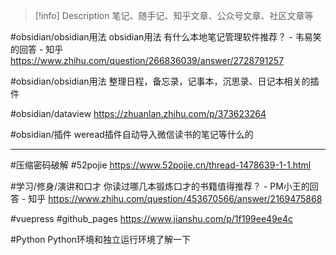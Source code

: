 
> [!info] Description 
> 笔记、随手记、知乎文章、公众号文章、社区文章等

#obsidian/obsidian用法 obsidian用法 有什么本地笔记管理软件推荐？ - 韦易笑的回答 - 知乎 https://www.zhihu.com/question/266836039/answer/2728791257

#obsidian/obsidian用法 整理日程，备忘录，记事本，沉思录、日记本相关的插件

#obsidian/dataview  https://zhuanlan.zhihu.com/p/373623264

#obsidian/插件 weread插件自动导入微信读书的笔记等什么的

---

#压缩密码破解 #52pojie https://www.52pojie.cn/thread-1478639-1-1.html 

#学习/修身/演讲和口才 你读过哪几本锻炼口才的书籍值得推荐？ - PM小王的回答 - 知乎 https://www.zhihu.com/question/453670566/answer/2169475868

#vuepress #github_pages https://www.jianshu.com/p/1f199ee49e4c

#Python Python环境和独立运行环境了解一下